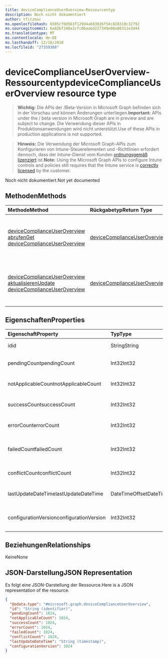 ```yaml
---
title: deviceComplianceUserOverview-Ressourcentyp
description: Noch nicht dokumentiert
author: tfitzmac
ms.openlocfilehash: 6505cf0d563f129d4a683026f5dc828310c32792
ms.sourcegitcommit: 6a82bf240a3cfc0baabd227349e08a08311e3d44
ms.translationtype: MT
ms.contentlocale: de-DE
ms.lasthandoff: 12/18/2018
ms.locfileid: "27359388"
---
```

# <a name="devicecomplianceuseroverview-resource-type"></a><span data-ttu-id="16857-103">deviceComplianceUserOverview-Ressourcentyp</span><span class="sxs-lookup"><span data-stu-id="16857-103">deviceComplianceUserOverview resource type</span></span>

> <span data-ttu-id="16857-104">**Wichtig:** Die APIs der /Beta-Version in Microsoft Graph befinden sich in der Vorschau und können Änderungen unterliegen.</span><span class="sxs-lookup"><span data-stu-id="16857-104">**Important:** APIs under the / beta version in Microsoft Graph are in preview and are subject to change.</span></span> <span data-ttu-id="16857-105">Die Verwendung dieser APIs in Produktionsanwendungen wird nicht unterstützt.</span><span class="sxs-lookup"><span data-stu-id="16857-105">Use of these APIs in production applications is not supported.</span></span>

> <span data-ttu-id="16857-106">**Hinweis:** Die Verwendung der Microsoft Graph-APIs zum Konfigurieren von Intune-Steuerelementen und -Richtlinien erfordert dennoch, dass der Intune-Dienst vom Kunden [ordnungsgemäß lizenziert](https://go.microsoft.com/fwlink/?linkid=839381) ist.</span><span class="sxs-lookup"><span data-stu-id="16857-106">**Note:** Using the Microsoft Graph APIs to configure Intune controls and policies still requires that the Intune service is [correctly licensed](https://go.microsoft.com/fwlink/?linkid=839381) by the customer.</span></span>

<span data-ttu-id="16857-107">Noch nicht dokumentiert.</span><span class="sxs-lookup"><span data-stu-id="16857-107">Not yet documented</span></span>
## <a name="methods"></a><span data-ttu-id="16857-108">Methoden</span><span class="sxs-lookup"><span data-stu-id="16857-108">Methods</span></span>
|<span data-ttu-id="16857-109">Methode</span><span class="sxs-lookup"><span data-stu-id="16857-109">Method</span></span>|<span data-ttu-id="16857-110">Rückgabetyp</span><span class="sxs-lookup"><span data-stu-id="16857-110">Return Type</span></span>|<span data-ttu-id="16857-111">Beschreibung</span><span class="sxs-lookup"><span data-stu-id="16857-111">Description</span></span>|
|:---|:---|:---|
|[<span data-ttu-id="16857-112">deviceComplianceUserOverview abrufen</span><span class="sxs-lookup"><span data-stu-id="16857-112">Get deviceComplianceUserOverview</span></span>](../api/intune-deviceconfig-devicecomplianceuseroverview-get.md)|[<span data-ttu-id="16857-113">deviceComplianceUserOverview</span><span class="sxs-lookup"><span data-stu-id="16857-113">deviceComplianceUserOverview</span></span>](../resources/intune-deviceconfig-devicecomplianceuseroverview.md)|<span data-ttu-id="16857-114">Lesen von Eigenschaften und Beziehungen des [deviceComplianceUserOverview](../resources/intune-deviceconfig-devicecomplianceuseroverview.md)-Objekts.</span><span class="sxs-lookup"><span data-stu-id="16857-114">Read properties and relationships of the [deviceComplianceUserOverview](../resources/intune-deviceconfig-devicecomplianceuseroverview.md) object.</span></span>|
|[<span data-ttu-id="16857-115">deviceComplianceUserOverview aktualisieren</span><span class="sxs-lookup"><span data-stu-id="16857-115">Update deviceComplianceUserOverview</span></span>](../api/intune-deviceconfig-devicecomplianceuseroverview-update.md)|[<span data-ttu-id="16857-116">deviceComplianceUserOverview</span><span class="sxs-lookup"><span data-stu-id="16857-116">deviceComplianceUserOverview</span></span>](../resources/intune-deviceconfig-devicecomplianceuseroverview.md)|<span data-ttu-id="16857-117">Aktualisieren der Eigenschaften eines [deviceComplianceUserOverview](../resources/intune-deviceconfig-devicecomplianceuseroverview.md)-Objekts.</span><span class="sxs-lookup"><span data-stu-id="16857-117">Update the properties of a [deviceComplianceUserOverview](../resources/intune-deviceconfig-devicecomplianceuseroverview.md) object.</span></span>|

## <a name="properties"></a><span data-ttu-id="16857-118">Eigenschaften</span><span class="sxs-lookup"><span data-stu-id="16857-118">Properties</span></span>
|<span data-ttu-id="16857-119">Eigenschaft</span><span class="sxs-lookup"><span data-stu-id="16857-119">Property</span></span>|<span data-ttu-id="16857-120">Typ</span><span class="sxs-lookup"><span data-stu-id="16857-120">Type</span></span>|<span data-ttu-id="16857-121">Beschreibung</span><span class="sxs-lookup"><span data-stu-id="16857-121">Description</span></span>|
|:---|:---|:---|
|<span data-ttu-id="16857-122">id</span><span class="sxs-lookup"><span data-stu-id="16857-122">id</span></span>|<span data-ttu-id="16857-123">String</span><span class="sxs-lookup"><span data-stu-id="16857-123">String</span></span>|<span data-ttu-id="16857-124">Schlüssel der Entität</span><span class="sxs-lookup"><span data-stu-id="16857-124">Key of the entity.</span></span>|
|<span data-ttu-id="16857-125">pendingCount</span><span class="sxs-lookup"><span data-stu-id="16857-125">pendingCount</span></span>|<span data-ttu-id="16857-126">Int32</span><span class="sxs-lookup"><span data-stu-id="16857-126">Int32</span></span>|<span data-ttu-id="16857-127">Anzahl der ausstehenden Benutzer</span><span class="sxs-lookup"><span data-stu-id="16857-127">Number of pending Users</span></span>|
|<span data-ttu-id="16857-128">notApplicableCount</span><span class="sxs-lookup"><span data-stu-id="16857-128">notApplicableCount</span></span>|<span data-ttu-id="16857-129">Int32</span><span class="sxs-lookup"><span data-stu-id="16857-129">Int32</span></span>|<span data-ttu-id="16857-130">Anzahl der Benutzer nicht zutreffend</span><span class="sxs-lookup"><span data-stu-id="16857-130">Number of not applicable users</span></span>|
|<span data-ttu-id="16857-131">successCount</span><span class="sxs-lookup"><span data-stu-id="16857-131">successCount</span></span>|<span data-ttu-id="16857-132">Int32</span><span class="sxs-lookup"><span data-stu-id="16857-132">Int32</span></span>|<span data-ttu-id="16857-133">Anzahl der erfolgreichen Benutzer</span><span class="sxs-lookup"><span data-stu-id="16857-133">Number of succeeded Users</span></span>|
|<span data-ttu-id="16857-134">errorCount</span><span class="sxs-lookup"><span data-stu-id="16857-134">errorCount</span></span>|<span data-ttu-id="16857-135">Int32</span><span class="sxs-lookup"><span data-stu-id="16857-135">Int32</span></span>|<span data-ttu-id="16857-136">Anzahl der Benutzer mit Fehlern</span><span class="sxs-lookup"><span data-stu-id="16857-136">Number of error Users</span></span>|
|<span data-ttu-id="16857-137">failedCount</span><span class="sxs-lookup"><span data-stu-id="16857-137">failedCount</span></span>|<span data-ttu-id="16857-138">Int32</span><span class="sxs-lookup"><span data-stu-id="16857-138">Int32</span></span>|<span data-ttu-id="16857-139">Anzahl der fehlgeschlagenen Benutzer</span><span class="sxs-lookup"><span data-stu-id="16857-139">Number of failed Users</span></span>|
|<span data-ttu-id="16857-140">conflictCount</span><span class="sxs-lookup"><span data-stu-id="16857-140">conflictCount</span></span>|<span data-ttu-id="16857-141">Int32</span><span class="sxs-lookup"><span data-stu-id="16857-141">Int32</span></span>|<span data-ttu-id="16857-142">Anzahl von Benutzern in Konflikt</span><span class="sxs-lookup"><span data-stu-id="16857-142">Number of users in conflict</span></span>|
|<span data-ttu-id="16857-143">lastUpdateDateTime</span><span class="sxs-lookup"><span data-stu-id="16857-143">lastUpdateDateTime</span></span>|<span data-ttu-id="16857-144">DateTimeOffset</span><span class="sxs-lookup"><span data-stu-id="16857-144">DateTimeOffset</span></span>|<span data-ttu-id="16857-145">Datum und Uhrzeit der letzten Aktualisierung</span><span class="sxs-lookup"><span data-stu-id="16857-145">Last update time</span></span>|
|<span data-ttu-id="16857-146">configurationVersion</span><span class="sxs-lookup"><span data-stu-id="16857-146">configurationVersion</span></span>|<span data-ttu-id="16857-147">Int32</span><span class="sxs-lookup"><span data-stu-id="16857-147">Int32</span></span>|<span data-ttu-id="16857-148">Version der Richtlinie für diese Übersicht</span><span class="sxs-lookup"><span data-stu-id="16857-148">Version of the policy for that overview</span></span>|

## <a name="relationships"></a><span data-ttu-id="16857-149">Beziehungen</span><span class="sxs-lookup"><span data-stu-id="16857-149">Relationships</span></span>
<span data-ttu-id="16857-150">Keine</span><span class="sxs-lookup"><span data-stu-id="16857-150">None</span></span>
## <a name="json-representation"></a><span data-ttu-id="16857-151">JSON-Darstellung</span><span class="sxs-lookup"><span data-stu-id="16857-151">JSON Representation</span></span>
<span data-ttu-id="16857-152">Es folgt eine JSON-Darstellung der Ressource.</span><span class="sxs-lookup"><span data-stu-id="16857-152">Here is a JSON representation of the resource.</span></span>
<!-- {
  "blockType": "resource",
  "keyProperty": "id",
  "@odata.type": "microsoft.graph.deviceComplianceUserOverview"
}
-->
``` json
{
  "@odata.type": "#microsoft.graph.deviceComplianceUserOverview",
  "id": "String (identifier)",
  "pendingCount": 1024,
  "notApplicableCount": 1024,
  "successCount": 1024,
  "errorCount": 1024,
  "failedCount": 1024,
  "conflictCount": 1024,
  "lastUpdateDateTime": "String (timestamp)",
  "configurationVersion": 1024
}
```





